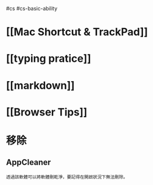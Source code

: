 #cs #cs-basic-ability 

# [[Mac Shortcut & TrackPad]]
# [[typing pratice]]
# [[markdown]]
# [[Browser Tips]]
# 移除
## AppCleaner
	透過該軟體可以將軟體刪乾淨，要記得在開啟狀況下無法刪除。